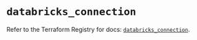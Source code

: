 # `databricks_connection`

Refer to the Terraform Registry for docs: [`databricks_connection`](https://registry.terraform.io/providers/databricks/databricks/1.94.0/docs/resources/connection).
